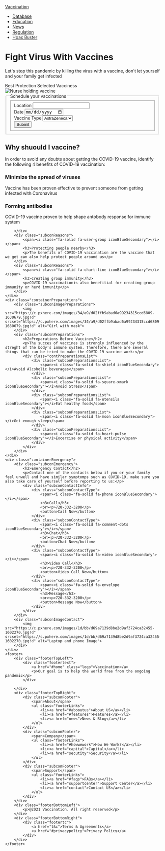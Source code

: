 <!DOCTYPE html>
<html lang="en">
<head>
    <meta charset="UTF-8">
    <meta http-equiv="X-UA-Compatible" content="IE=edge">
    <meta name="viewport" content="width=device-width, initial-scale=1.0">
    <title>Vaccination</title>
    <link rel="stylesheet" href="https://github.com/DanielJuarezH/Vacunation-website/blob/main/CSS/LandingStyle.css">
    <link rel="stylesheet" href="https://cdnjs.cloudflare.com/ajax/libs/font-awesome/6.0.0/css/all.min.css" integrity="sha512-9usAa10IRO0HhonpyAIVpjrylPvoDwiPUiKdWk5t3PyolY1cOd4DSE0Ga+ri4AuTroPR5aQvXU9xC6qOPnzFeg==" crossorigin="anonymous" referrerpolicy="no-referrer"/>
</head>
<body>
    <nav class="navBar">
        <a href="" class="logo">Vaccination</a>
        <ul class="navLinks">
            <li class="navItem"><a href="#dataBase">Database</a></li>
            <li class="navItem"><a href="#education">Education</a></li>
            <li class="navItem"><a href="#news">News</a></li>
            <li class="navItem"><a href="#regulation">Regulation</a></li>
            <li class="navItem"><a href="#hoaxBuster">Hoax Buster</a></li>
        </ul>
    </nav>
    <div class="containerFightVirus">
        <div class="subconFightVirus">
            <h1>Fight Virus With Vaccines</h1>
            <p>Let's stop this pandemic by killing the virus with a vaccine, don't let yourself and your family get infected</p>
            <div class="twoFacts">
                <span><i class="fa-solid fa-shield iconYellow"></i>Best Protection</span>
                <span><i class="fa-solid fa-star iconYellow"></i>Selected Vacciness</span>    
            </div>
        </div>
        <div class="subconNurseImage">
            <img src="../Images/vaccine_image.jpeg" alt="Nurse holding vaccine">
        </div>
    </div>  
    <form action="">
        <fieldset class="schedulevaccine">
            <legend><i class="fa-solid fa-clock iconBlueMain"></i>Schedule your vaccinations</legend>
            <fieldset class="scheduledetails">
                <div class="locationsBox"> 
                    <label for="locations"><i class="fa-solid fa-location-dot iconBlueSecondary"></i>Location</label>
                    <input list="locations" id="location" name="location">
                    <datalist id="locations">
                        <option value="Adams County">
                        <option value="Alamosa County">
                        <option value="Arapahoe County">
                        <option value="Archuleta County">
                        <option value="Baca County">
                        <option value="Bent County">
                        <option value="Boulder County">
                        <option value="City and County of Broomfield">
                        <option value="Chaffee County">
                        <option value="Cheyenne County">
                    </datalist>
                </div>
                <div class="appointmentBox">
                    <label for="appointmentDate"><i class="fa-solid fa-calendar-days iconBlueSecondary"></i>Date</label>
                    <input type="date" name="appointmentDate" id="appointmentDate">
                </div>    
                <div class="vaccineBox">
                    <label for="vaccineType"><i class="fa-solid fa-pen iconBlueSecondary"></i>Vaccine Type</label>
                    <select name="vaccineType" id="vaccineType">
                        <option value="astraZeneca">AstraZeneca</option>
                        <option value="moderna">Moderna</option>
                        <option value="pfizer">Pfizer</option>
                        <option value="sinovac">Sinovac</option>
                    </select>
                </div>
                <div class="submitBox">
                    <input type="submit" value="Submit">
                </div>
            </fieldset>
        </fieldset>
    </form>
    <div class="containerWhy">
        <div class="subconWhy">
            <h2>Why shuould I vaccine?</h2>
            <p>In order to avoid any doubts about getting the COVID-19 vaccine, identify the following 4 benefits of COVID-19 vaccination:</p>
        </div>
        <div class="subconempty">
        </div>
    </div>
    <div class="containerReasons">
        <div class="subconReasons">
            <span><i class="fa-solid fa-sliders iconBlueSecondary"></i></span>
            <h3>Minimize the spread of viruses</h3>
            <p>Vaccine has been proven effective to prevent someone from getting infected with Coronavirus</p>
        </div>
        <div class="subconReasons">
            <span><i class="fa-solid fa-shield iconBlueSecondary"></i></span>
            <h3>Forming antibodies</h3>
            <p>COVID-19 vaccine proven to help shape antobody response for immune system</p>
            
        </div>
        <div class="subconReasons">
            <span><i class="fa-solid fa-user-group iconBlueSecondary"></i></span>
            <h3>Protecting people nearby</h3>
            <p>The benefits of COVID-19 vaccination are the vaccine that we get can also help protect people around us</p>
        </div>
        <div class="subconReasons">
            <span><i class="fa-solid fa-chart-line iconBlueSecondary"></i></span>
            <h3>Creating group immunity</h3>
            <p>COVID-19 vaccinationis also benefitial for creating group immunity or herd immunity</p>
        </div>
    </div>
    <div class="containerPreparations">
        <div class="subconImagePreparations">
            <img src="https://c.pxhere.com/images/34/a9/d02ffb9abad6a99234315ccd6809-1630679.jpg!d" srcset="https://c.pxhere.com/images/34/a9/d02ffb9abad6a99234315ccd6809-1630679.jpg!d" alt="Girl with mask">
        </div>
        <div class="subconPreparations">
            <h2>Preparations Before Vaccine</h2>
            <p>The succes of vaccines is strongly influenced by the streght of the body's immune system. Therefore, there are several things that can be tried to make the COVID-19 vaccine work:</p>
            <div class="contPreparationsList">
                <div class="subconPreparationsList">
                    <span><i class="fa-solid fa-shield iconBlueSecondary"></i>Avoid Alcoholic beverages</span>
                </div>
                <div class="subconPreparationsList">
                    <span><i class="fa-solid fa-square-xmark iconBlueSecondary"></i>Avoid Stress</span>
                </div>
                <div class="subconPreparationsList">
                    <span><i class="fa-solid fa-utensils iconBlueSecondary"></i>Eat healthy food</span>
                </div>
                <div class="subconPreparationsList">
                    <span><i class="fa-solid fa-moon iconBlueSecondary"></i>Get enough sleep</span>
                </div>
                <div class="subconPreparationsList">
                    <span><i class="fa-solid fa-heart-pulse iconBlueSecondary"></i>Excercise or physical activity</span>
                </div>
            </div>
        </div>
    </div>
    <div class="containerEmergency">
        <div class="subconEmergency">
            <h2>Emergency Contact</h2>
            <p>Contact one of the contacts below if you or your family feel unwell and have similar symptomps such as COVID-19, make sure you also take care of yourself before reporting to us:</p>
            <div class="subconContactInfo">
                <div class="subconContactType">
                    <span><i class="fa-solid fa-phone iconBlueSecondary"></i></span>
                    <h3>Call</h3>
                    <br><p>720-332-3200</p>
                    <button>Call Now</button>
                </div>
                <div class="subconContactType">
                    <span><i class="fa-solid fa-comment-dots iconBlueSecondary"></i></span>
                    <h3>Chat</h3>
                    <br><p>720-332-3200</p>
                    <button>Chat Now</button>
                </div>
                <div class="subconContactType">
                    <span><i class="fa-solid fa-video iconBlueSecondary"></i></span>
                    <h3>Video Call</h3>
                    <br><p>720-332-3200</p>
                    <button>Video Call Now</button>
                </div>
                <div class="subconContactType">
                    <span><i class="fa-solid fa-envelope iconBlueSecondary"></i></span>
                    <h3>Message</h3>
                    <br><p>720-332-3200</p>
                    <button>Message Now</button>
                </div>
            </div>        
        </div>
        <div class="subconImageContact">
            <img src="https://c.pxhere.com/images/1d/bb/d69a7139d8be2d9af3724ca32455-1602270.jpg!d" srcset="https://c.pxhere.com/images/1d/bb/d69a7139d8be2d9af3724ca32455-1602270.jpg!d" alt="Laptop and phone Image">
        </div>        
    </div>
    <footer>
        <div class="footerTopLeft">
            <div class="footertext">
                <a href="#home" class="logo">Vaccination</a>
                <p>Our goal is to help the world free from the ongoing pandemic</p>
            </div>
            
        </div>
        <div class="footerTopRight">
            <div class="subconFooter">
                <span>About</span>
                <ul class="footerLinks">
                    <li><a href="#abooutus">About US</a></li>
                    <li><a href="#features">Features</a></li>
                    <li><a href="news">News & Blog</a></li>
                </ul>
            </div>
            <div class="subconFooter">
                <span>Company</span>
                <ul class="footerLinks">
                    <li><a href="#howwework">How We Work?</a></li>
                    <li><a href="capital">Capital</a></li>
                    <li><a href="secutity">Security</a></li>
                </ul>
            </div>
            <div class="subconFooter">
                <span>Support</span>
                <ul class="footerLinks">
                    <li><a href="#faqs">FAQs</a></li>
                    <li><a href="supportcenter">Support Center</a></li>
                    <li><a href="contact">Contact US</a></li>
                </ul>
            </div>
        </div>
        <div class="footerBottomLeft">
            <p>@2021 Vaccination. All right reserved</p>
        </div>
        <div class="footerBottomRight">
            <div class="footertc">
                <a href="t&c">Terms & Agreements</a>
                <a href="#privacypolicy">Privacy Policy</a>
            </div>
        </div>
    </footer>
</body>    
</html>
